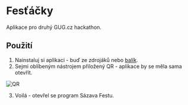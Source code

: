 Fesťáčky
========

Aplikace pro druhý GUG.cz hackathon. 

Použití
-------
1. Nainstaluj si aplikaci - buď ze zdrojáků nebo [balík](https://github.com/downloads/krtek/Programy/Programy.apk).
2. Sejmi oblíbeným nástrojem přiložený QR - aplikace by se měla sama otevřít.

![QR](http://programy.arcao.com/festival3.png "QR kód")

3. Voilá - otevřel se program Sázava Festu.